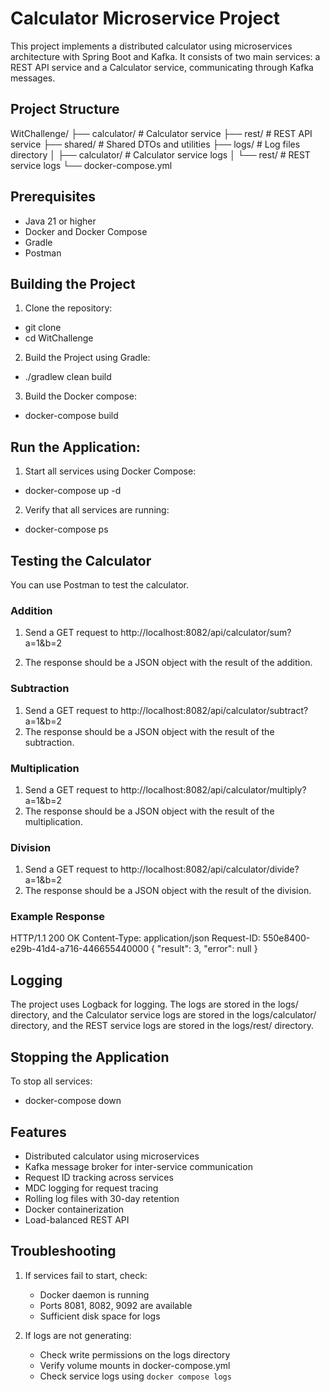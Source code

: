 # Calculator Microservice Project

This project implements a distributed calculator using microservices architecture with Spring Boot and Kafka. It consists of two main services: a REST API service and a Calculator service, communicating through Kafka messages.

## Project Structure

WitChallenge/
├── calculator/ # Calculator service
├── rest/ # REST API service
├── shared/ # Shared DTOs and utilities
├── logs/ # Log files directory
│ ├── calculator/ # Calculator service logs
│ └── rest/ # REST service logs
└── docker-compose.yml

## Prerequisites

- Java 21 or higher
- Docker and Docker Compose
- Gradle
- Postman

## Building the Project

1. Clone the repository:

- git clone <repository-url>
- cd WitChallenge

2. Build the Project using Gradle:

- ./gradlew clean build

3. Build the Docker compose:

- docker-compose build

## Run the Application:

1. Start all services using Docker Compose:

- docker-compose up -d

2. Verify that all services are running:

- docker-compose ps

## Testing the Calculator

You can use Postman to test the calculator.

### Addition

1. Send a GET request to http://localhost:8082/api/calculator/sum?a=1&b=2

2. The response should be a JSON object with the result of the addition.

### Subtraction

1. Send a GET request to http://localhost:8082/api/calculator/subtract?a=1&b=2
2. The response should be a JSON object with the result of the subtraction.

### Multiplication

1. Send a GET request to http://localhost:8082/api/calculator/multiply?a=1&b=2
2. The response should be a JSON object with the result of the multiplication.

### Division

1. Send a GET request to http://localhost:8082/api/calculator/divide?a=1&b=2
2. The response should be a JSON object with the result of the division.

### Example Response

HTTP/1.1 200 OK
Content-Type: application/json
Request-ID: 550e8400-e29b-41d4-a716-446655440000
{
"result": 3,
"error": null
}

## Logging

The project uses Logback for logging. The logs are stored in the logs/ directory, and the Calculator service logs are stored in the logs/calculator/ directory, and the REST service logs are stored in the logs/rest/ directory.

## Stopping the Application

To stop all services:

- docker-compose down

## Features

- Distributed calculator using microservices
- Kafka message broker for inter-service communication
- Request ID tracking across services
- MDC logging for request tracing
- Rolling log files with 30-day retention
- Docker containerization
- Load-balanced REST API

## Troubleshooting

1. If services fail to start, check:

   - Docker daemon is running
   - Ports 8081, 8082, 9092 are available
   - Sufficient disk space for logs

2. If logs are not generating:
   - Check write permissions on the logs directory
   - Verify volume mounts in docker-compose.yml
   - Check service logs using `docker compose logs`
